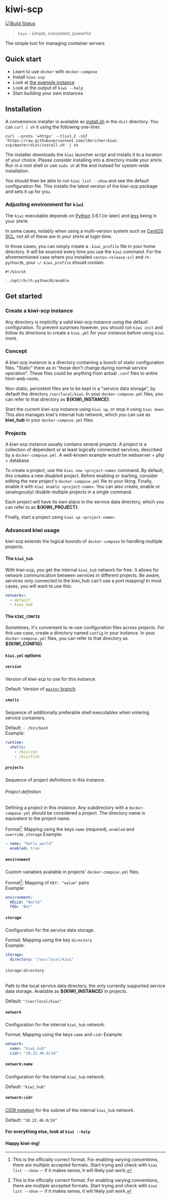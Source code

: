 # kiwi-scp

[![Build Status](https://github.drone.yavook.de/api/badges/ldericher/kiwi-scp/status.svg)](https://github.drone.yavook.de/ldericher/kiwi-scp)

> `kiwi` - simple, consistent, powerful

The simple tool for managing container servers


## Quick start

- Learn to use `docker` with `docker-compose`
- Install `kiwi-scp`
- Look at [the example instance](./example)
- Look at the output of `kiwi --help`
- Start building your own instances


## Installation

A convenience installer is available as [install.sh](./dist/install.sh) in the `dist` directory.
You can `curl | sh` it using the following one-liner.

```shell script
curl --proto '=https' --tlsv1.2 -sSf 'https://raw.githubusercontent.com/ldericher/kiwi-scp/master/dist/install.sh' | sh
```

The installer downloads the `kiwi` launcher script and installs it to a location of your choice.
Please consider installing into a directory inside your `$PATH`.
Run in a root shell or use `sudo sh` at the end instead for system-wide installation.

You should then be able to run `kiwi list --show` and see the default configuration file.
This installs the latest version of the kiwi-scp package and sets it up for you.


### Adjusting environment for `kiwi`

The `kiwi` executable depends on [Python](https://www.python.org/) 3.6.1 (or later) and 
[less](http://www.greenwoodsoftware.com/less/) being in your `$PATH`.

In some cases, notably when using a multi-version system such as
[CentOS SCL](https://wiki.centos.org/AdditionalResources/Repositories/SCL), not all of these are in your `$PATH`
at login time.

In those cases, you can simply create a `.kiwi_profile` file in your home directory.
It will be sourced every time you use the `kiwi` command.
For the aforementioned case where you installed `centos-release-scl` and `rh-python36`, your `~/.kiwi_profile` should contain:

```shell script
#!/bin/sh

. /opt/rh/rh-python36/enable
```


## Get started

### Create a kiwi-scp instance

Any directory is implicitly a valid kiwi-scp instance using the default configuration.
To prevent surprises however, you should run `kiwi init` and follow its directions to create a `kiwi.yml` for your instance before using `kiwi` more.


### Concept

A kiwi-scp instance is a directory containing a bunch of static configuration files.
"Static" there as in "those don't change during normal service operation".
These files  could be anything from actual `.conf` files to entire html-web-roots.

Non-static, persistent files are to be kept in a "service data storage", by default the directory `/var/local/kiwi`.
In your `docker-compose.yml` files, you can refer to that directory as **${KIWI_INSTANCE}**.

Start the current kiwi-scp instance using `kiwi up`, or stop it using `kiwi down`.
This also manages kiwi's internal hub network, which you can use as **kiwi_hub** in your `docker-compose.yml` files.


### Projects

A kiwi-scp instance usually contains several projects.
A project is a collection of dependent or at least logically connected services, described by a `docker-compose.yml`.
A well-known example would be webserver + php + database.

To create a project, use the `kiwi new <project-name>` command.
By default, this creates a new disabled project.
Before enabling or starting, consider editing the new project's `docker-compose.yml` file to your liking.
Finally, enable it with `kiwi enable <project-name>`.
You can also create, enable or (analogously) disable multiple projects in a single command.

Each project will have its own place in the service data directory, which you can refer to as **${KIWI_PROJECT}**.

Finally, start a project using `kiwi up <project-name>`.


### Advanced kiwi usage

kiwi-scp extends the logical bounds of `docker-compose` to handling multiple projects.


#### The `kiwi_hub`

With kiwi-scp, you get the internal `kiwi_hub` network for free.
It allows for network communication between services in different projects.
Be aware, services only connected to the kiwi_hub can't use a port mapping!
In most cases, you will want to use this:

```yaml
networks:
  - default
  - kiwi_hub
```


#### The `KIWI_CONFIG` 

Sometimes, it's convenient to re-use configuration files across projects.
For this use case, create a directory named `config` in your instance.
In your `docker-compose.yml` files, you can refer to that directory as **${KIWI_CONFIG}**.


#### `kiwi.yml` options

##### `version`
Version of kiwi-scp to use for this instance.

Default: Version of [`master` branch](https://github.com/ldericher/kiwi-scp/tree/master).

##### `shells`
Sequence of additionally preferable shell executables when entering service containers.

Default: `- /bin/bash`  
Example:

```yaml
runtime:
  shells:
    - /bin/zsh
    - /bin/fish
```

##### `projects`
Sequence of project definitions in this instance.

###### Project definition
Defining a project in this instance. Any subdirectory with a `docker-compose.yml` should be considered a project. The directory name is equivalent to the project name.

Format[^1]: Mapping using the keys `name` (required), `enabled` and `override_storage`
Example:

```yaml
- name: "hello_world"
  enabled: true
```

##### `environment`
Custom variables available in projects' `docker-compose.yml` files.

Format[^1]: Mapping of `KEY: "value"` pairs  
Example:

```yaml
environment:
  HELLO: "World"
  FOO: "Bar"
```

##### `storage`
Configuration for the service data storage.

Format: Mapping using the key `directory`  
Example:

```yaml
storage:
  directory: "/var/local/kiwi"
```

###### `storage:directory`
Path to the local service data directory, the only currently supported service data storage. 
Available as **${KIWI_INSTANCE}** in projects.

Default: `"/var/local/kiwi"`


##### `network`
Configuration for the internal `kiwi_hub` network.

Format: Mapping using the keys `name` and `cidr`
Example:

```yaml
network:
  name: "kiwi_hub"
  cidr: "10.22.46.0/24"
```

##### `network:name`
Configuration for the internal `kiwi_hub` network.

Default: `"kiwi_hub"`

##### `network:cidr`
[CIDR notation](https://en.wikipedia.org/wiki/Classless_Inter-Domain_Routing#IPv4_CIDR_blocks) for the subnet of the internal `kiwi_hub` network.

Default: `"10.22.46.0/24"`


#### For everything else, look at `kiwi --help`
#### Happy kiwi-ing!

[^1]: This is the officially correct format. For enabling varying conventions, there are multiple accepted formats. Start trying and check with `kiwi list --show` -- if it makes sense, it will likely just work.
